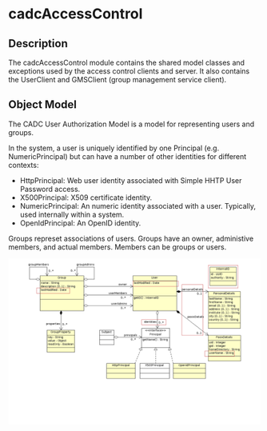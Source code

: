 # cadcAccessControl

## Description

The cadcAccessControl module contains the shared model classes and exceptions used by the access control clients and
server. It also contains the UserClient and GMSClient (group management service client).

## Object Model

The CADC User Authorization Model is a model for representing users and groups.

In the system, a user is uniquely identified by one Principal (e.g. NumericPrincipal) but can have a number of other
identities for different contexts:

- HttpPrincipal: Web user identity associated with Simple HHTP User Password access.
- X500Principal: X509 certificate identity.
- NumericPrincipal: An numeric identity associated with a user. Typically, used internally within a system.
- OpenIdPrincipal: An OpenID identity.

Groups represet associations of users. Groups have an owner, administive members, and actual members. Members can be
groups or users.

![User Object Model](doc/AccessControl.0.2.png)
